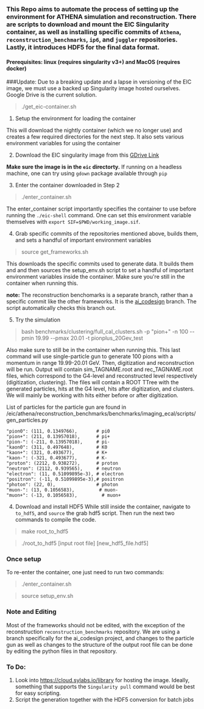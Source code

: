 ### This Repo aims to automate the process of setting up the environment for ATHENA simulation and reconstruction. There are scripts to download and mount the EIC Singularity container, as well as installing __specific__ commits of `Athena`, `reconstruction_benchmarks`, `ip6`, and `juggler` repositories. Lastly, it introduces HDF5 for the final data format.
#### Prerequisites: linux (requires singularity v3+) and MacOS (requires docker) 

###Update: Due to a breaking update and a lapse in versioning of the EIC image, we must use a backed up Singularity image hosted ourselves. Google Drive is the current solution.

> ./get_eic-container.sh
1. Setup the environment for loading the container

This will download the nightly container (which we no longer use) and creates a few required directories for the next step. It also sets various environment variables for using the container 

2. Download the EIC singularity image from this [GDrive Link](https://drive.google.com/file/d/10WuqchbaVqLZthWtGjth2QMlSfEthw_t/view?usp=sharing)

**Make sure the image is in the `eic` directorty.**
If running on a headless machine, one can try using `gdown` package available through `pip`

3. Enter the container downloaded in Step 2  
> ./enter_container.sh

The enter_container script importantly specifies the container to use before running the `./eic-shell` command.
One can set this environment variable themselves with `export SIF=$PWD/working_image.sif`.

4. Grab specific commits of the repositories mentioned above, builds them, and sets a handful of important environment variables
> source get_frameworks.sh

This downloads the specific commits used to generate data. It builds them and and then sources the setup_env.sh script to set a handful of important environment variables inside the container.
Make sure you're still in the container when running this.

__note:__ The reconstruction benchomarks is a separate branch, rather than a specific commit like the other frameworks. It is the [ai_codesign](https://eicweb.phy.anl.gov/EIC/benchmarks/reconstruction_benchmarks/-/tree/ai_codesign) branch. The script automatically checks this branch out.

5. Try the simulation
> bash benchmarks/clustering/full_cal_clusters.sh -p "pion+" -n 100 --pmin 19.99 --pmax 20.01 -t pionplus_20Gev_test

Also make sure to still be in the container when running this.
This last command will use single-particle gun to generate 100 pions with a momentum in range 19.99-20.01 GeV. 
Then, digitization and reconstruction will be run. 
Output will contain sim_TAGNAME.root and rec_TAGNAME.root files, which correspond to the G4-level and reconstructed level respectively (digitization, clustering). 
The files will contain a ROOT TTree with the generated particles, hits at the G4 level, hits after digitization, and clusters. 
We will mainly be working with hits either before or after digitization.

List of particles for the particle gun are found in /eic/athena/reconstruction_benchmarks/benchmarks/imaging_ecal/scripts/gen_particles.py

    "pion0": (111, 0.1349766),       # pi0                                                                  
    "pion+": (211, 0.13957018),      # pi+                                                                  
    "pion-": (-211, 0.13957018),     # pi-                                                                  
    "kaon0": (311, 0.497648),        # K0                                                                   
    "kaon+": (321, 0.493677),        # K+                                                                   
    "kaon-": (-321, 0.493677),       # K-                                                                   
    "proton": (2212, 0.938272),      # proton                                                               
    "neutron": (2112, 0.939565),     # neutron                                                              
    "electron": (11, 0.51099895e-3), # electron                                                             
    "positron": (-11, 0.51099895e-3),# positron                                                             
    "photon": (22, 0),               # photon                                                               
    "muon-": (13, 0.1056583),         # muon-                                                               
    "muon+": (-13, 0.1056583),         # muon+  

4. Download and install HDF5
While still inside the container, navigate to `to_hdf5`, and `source` the grab hdf5 script. Then run the next two commands to compile the code.
> make root_to_hdf5

> ./root_to_hdf5 [input root file] [new_hdf5_file.hdf5]

### Once setup
To re-enter the container, one just need to run two commands:
> ./enter_container.sh

> source setup_env.sh


### Note and Editing
Most of the frameworks should not be edited, with the exception of the reconstruction `reconstruction_benchmarks` repository. We are using a branch specifically for the ai_codesign project, and changes to the particle gun as well as changes to the structure of the output root file can be done by editing the python files in that repository.

### To Do:
1. Look into https://cloud.sylabs.io/library for hosting the image. Ideally, something that supports the `Singularity pull` command would be best for easy scripting.
2. Script the generation together with the HDF5 conversion for batch jobs
